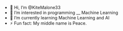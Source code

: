 - 👋 Hi, I’m @KiteMalone33
- 👀 I’m interested in programming __ Machine Learning 
- 🌱 I’m currently learning Machine Learning and AI
- ⚡ Fun fact: My middle name is Peace. 

<!---
KiteMalone33/KiteMalone33 is a ✨ special ✨ repository because its `README.md` (this file) appears on your GitHub profile.
You can click the Preview link to take a look at your changes.
--->
